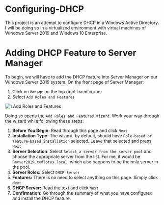 # Configuring-DHCP

This project is an attempt to configure DHCP in a Windows Active Directory. I will be doing so in a virtualized environment with virtual machines of Windows Server 2019 and Windows 10 Enterprise.

# Adding DHCP Feature to Server Manager

To begin, we will have to add the DHCP feature into Server Manager on our Windows Server 2019 system. On the front page of Server Manager:

1. Click on `Manage` on the top right-hand corner
2. Select `Add Roles and Features`

![1  Add Roles and Features](https://github.com/johnnyh209/Configuring-DHCP/assets/33064730/ba4860ed-1dd5-4c5b-8d81-317ff8761f78)

Doing so opens the `Add Roles and Features Wizard`. Work your way through the wizard while following these steps:

1. **Before You Begin:** Read through this page and click `Next`
2. **Installation Type:** The wizard, by default, should have `Role-based or feature-based installation` selected. Leave that selected and press `Next`
3. **Server Selection:** Select `Select a server from the server pool` and choose the appropriate server from the list. For me, it would be `Server2019.redlotus.local`, which also happens to be the only server in the pool.
4. **Server Roles:** Select `DHCP Server`
5. **Features:** There is no need to select anything on this page. Simply click `Next`
6. **DHCP Server:** Read the text and click `Next`
7. **Confirmation:** Go through the summary of what you have configured and install the DHCP feature. 
